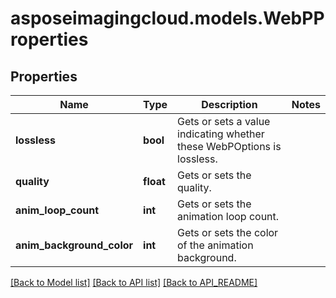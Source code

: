 # asposeimagingcloud.models.WebPProperties

## Properties
Name | Type | Description | Notes
------------ | ------------- | ------------- | -------------
**lossless** | **bool** | Gets or sets a value indicating whether these WebPOptions is lossless. | 
**quality** | **float** | Gets or sets the quality. | 
**anim_loop_count** | **int** | Gets or sets the animation loop count. | 
**anim_background_color** | **int** | Gets or sets the color of the animation background. | 

[[Back to Model list]](API_README.md#documentation-for-models) [[Back to API list]](API_README.md#documentation-for-api-endpoints) [[Back to API_README]](API_README.md)


